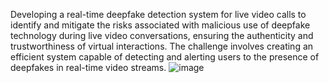Developing a real-time deepfake detection system for live video calls to identify and mitigate the risks associated with malicious use of deepfake technology during live video conversations, ensuring the authenticity and trustworthiness of virtual interactions. The challenge involves creating an efficient system capable of detecting and alerting users to the presence of deepfakes in real-time video streams.
![image](https://github.com/MORGUE28/FYP_Deepfake/assets/73026328/95b7f1b2-ed8c-4f13-8d4c-8b9d30020461)
